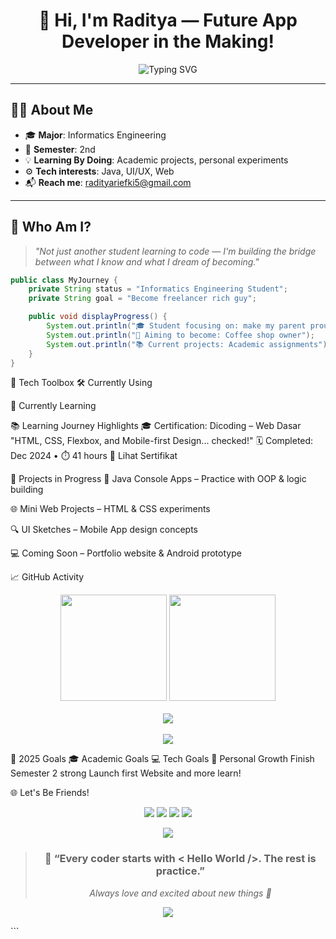 <!-- Header Section -->
<h1 align="center">🌟 Hi, I'm Raditya — Future App Developer in the Making!</h1>

<p align="center">
  <img src="https://readme-typing-svg.herokuapp.com?font=Fira+Code&weight=600&pause=1000&color=00FFC2&center=true&vCenter=true&width=500&lines=Informatics+Student+%F0%9F%93%9D;Mobile+Development+Enthusiast+%F0%9F%93%B1;Tech+Explorer+%F0%9F%94%8E;Learning+1s+%26+0s+with+Passion+%F0%9F%8C%9F" alt="Typing SVG" />
</p>

---

## 🧑‍💻 About Me

- 🎓 **Major**: Informatics Engineering  
- 📍 **Semester**: 2nd  
- 💡 **Learning By Doing**: Academic projects, personal experiments  
- ⚙️ **Tech interests**: Java, UI/UX, Web  
- 📬 **Reach me**: [radityariefki5@gmail.com](mailto:radityariefki5@gmail.com)

---

## 🧠 Who Am I?

> _"Not just another student learning to code — I'm building the bridge between what I know and what I dream of becoming."_

```java
public class MyJourney {
    private String status = "Informatics Engineering Student";
    private String goal = "Become freelancer rich guy";

    public void displayProgress() {
        System.out.println("🎓 Student focusing on: make my parent proud first");
        System.out.println("🎯 Aiming to become: Coffee shop owner");
        System.out.println("📚 Current projects: Academic assignments");
    }
}
```
🔧 Tech Toolbox
🛠️ Currently Using





🌱 Currently Learning




📚 Learning Journey Highlights
🎓 Certification: Dicoding – Web Dasar
"HTML, CSS, Flexbox, and Mobile-first Design... checked!"
🗓️ Completed: Dec 2024 • ⏱️ 41 hours
🔗 Lihat Sertifikat

📌 Projects in Progress
🧩 Java Console Apps – Practice with OOP & logic building

🌐 Mini Web Projects – HTML & CSS experiments

🔍 UI Sketches – Mobile App design concepts

💻 Coming Soon – Portfolio website & Android prototype

📈 GitHub Activity
<p align="center"> <img height="170em" src="https://github-readme-stats.vercel.app/api?username=raditya12&show_icons=true&theme=tokyonight" /> <img height="170em" src="https://github-readme-stats.vercel.app/api/top-langs/?username=raditya12&layout=compact&theme=tokyonight" /> <br><br> <img src="https://github-readme-streak-stats.herokuapp.com/?user=raditya12&theme=tokyonight" /> <br><br> <img src="https://github-readme-activity-graph.vercel.app/graph?username=raditya12&theme=react-dark&bg_color=1A1A1A&hide_border=true&color=00FFD1&line=00FFAD&point=FFFFFF&area=true" /> </p>
🎯 2025 Goals
🎓 Academic Goals	💻 Tech Goals	🌱 Personal Growth
Finish Semester 2 strong	Launch first Website and more learn!

🌐 Let's Be Friends!
<p align="center"> <a href="mailto:radityariefki5@gmail.com"><img src="https://img.shields.io/badge/Gmail-D14836?style=for-the-badge&logo=gmail&logoColor=white"/></a> <a href="https://github.com/raditya12"><img src="https://img.shields.io/badge/GitHub-171515?style=for-the-badge&logo=github&logoColor=white"/></a> <a href="https://linkedin.com/in/raditya12"><img src="https://img.shields.io/badge/LinkedIn-0A66C2?style=for-the-badge&logo=linkedin&logoColor=white"/></a> <a href="https://instagram.com/raditya.dev"><img src="https://img.shields.io/badge/Instagram-E1306C?style=for-the-badge&logo=instagram&logoColor=white"/></a> </p>
<p align="center"> <img src="https://komarev.com/ghpvc/?username=raditya12&label=Profile+Views&color=brightgreen&style=flat-square" /> </p>
<div align="center"> <blockquote> <h3>🌱 “Every coder starts with < Hello World />. The rest is practice.”</h3> <p><i>Always love and excited about new things 🚀</i></p> </blockquote> </div> <p align="center"> <img src="https://capsule-render.vercel.app/api?type=waving&color=gradient&height=100&section=footer"/> </p> ```
